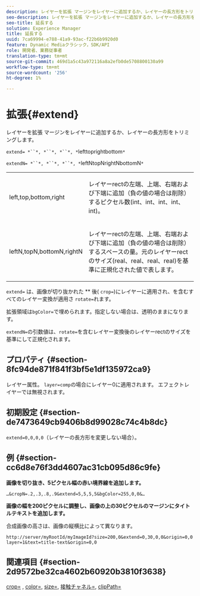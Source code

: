 ```yaml
---
description: レイヤーを拡張 マージンをレイヤーに追加するか、レイヤーの長方形をトリミングします。
seo-description: レイヤーを拡張 マージンをレイヤーに追加するか、レイヤーの長方形をトリミングします。
seo-title: 延長する
solution: Experience Manager
title: 延長する
uuid: 7ca69994-e788-41a9-93ac-f22b6b9920d0
feature: Dynamic Mediaクラシック，SDK/API
role: 開発者、業務従事者
translation-type: tm+mt
source-git-commit: 469d1a5c43a972116a8a2efb0de5708800130a99
workflow-type: tm+mt
source-wordcount: '256'
ht-degree: 1%

---
```



# 拡張{#extend}

レイヤーを拡張 マージンをレイヤーに追加するか、レイヤーの長方形をトリミングします。

`extend= *``*, *``*, *``*, *`lefttoprightbottom`*`

`extendN= *``*, *``*, *``*, *`leftNtopNrightNbottomN`*`

<table id="simpletable_1DCCD469712B423C8154630127DC5F54"> 
 <tr class="strow"> 
  <td class="stentry"> <p><span class="codeph"> <span class="varname"> left,top,bottom,right</span></span> </p></td> 
  <td class="stentry"> <p>レイヤーrectの左端、上端、右端および下端に追加（負の値の場合は削除）するピクセル数(int、int、int、int、int)。 </p></td> 
 </tr> 
 <tr class="strow"> 
  <td class="stentry"> <p><span class="codeph"> <span class="varname"> leftN,topN,bottomN,rightN</span></span> </p></td> 
  <td class="stentry"> <p>レイヤーrectの左端、上端、右端および下端に追加（負の値の場合は削除）するスペースの量。元のレイヤーrectのサイズ(real、real、real、real)を基準に正規化された値で表します。 </p></td> 
 </tr> 
</table>

`extend=` は、画像が切り抜かれた ** 後(  `crop=`)にレイヤーに適用され、を含むすべてのレイヤー変換が適用さ `rotate=`れます。

拡張領域は`bgColor=`で埋められます。指定しない場合は、透明のままになります。

`extendN=`の引数値は、`rotate=`を含むレイヤー変換後のレイヤーrectのサイズを基準にして正規化されます。

## プロパティ {#section-8fc94de871f841f3bf5e1df135972ca9}

レイヤー属性。 `layer=comp`の場合にレイヤー0に適用されます。 エフェクトレイヤーでは無視されます。

## 初期設定 {#section-de7473649cb9406b8d99028c74c4b8dc}

`extend=0,0,0,0`（レイヤーの長方形を変更しない場合）。

## 例 {#section-cc6d8e76f3dd4607ac31cb095d86c9fe}

**画像を切り抜き、5ピクセル幅の赤い境界線を追加します。**

`…&cropN=.2,.3,.8,.9&extend=5,5,5,5&bgColor=255,0,0&…`

**画像の幅を200ピクセルに調整し、画像の上の30ピクセルのマージンにタイトルテキストを追加します。**

合成画像の高さは、画像の縦横比によって異なります。

`http://server/myRootId/myImageId?size=200,0&extend=0,30,0,0&origin=0,0 layer=1&text=title-text&origin=0,0`

## 関連項目 {#section-2d9572be32ca4602b60920b3810f3638}

[crop=](../../../../../is-api/http-ref/image-serving-api-ref/c-http-protocol-reference/c-command-reference/r-crop.md#reference-6fd0f6399966446ab4425ce050572eab) ,  [color=](/help/aem-is-ir-api/is-api/http-ref/image-serving-api-ref/c-http-protocol-reference/c-data-types/r-is-http-color.md),  [size=](../../../../../is-api/http-ref/image-serving-api-ref/c-http-protocol-reference/c-data-types/r-size.md#reference-04d383f32c7b4003bed9978cb854747b),  [接触チャネル=](../../../../../is-api/http-ref/image-serving-api-ref/c-http-protocol-reference/c-command-reference/r-origin.md#reference-e11c7ac06e2240cc884c3fec98f05138),  [clipPath=](../../../../../is-api/http-ref/image-serving-api-ref/c-http-protocol-reference/c-command-reference/r-clippath.md#reference-8139b1b52dc54749b51b109521ddf83d)
